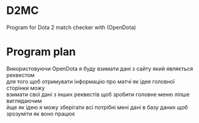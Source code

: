# D2MC
Program for Dota 2 match checker with (OpenDota)


# Program plan 
Використовуючи OpenDota я буду взимати дані з сайту який являється реквестом  
для того щоб отримувати інформацію про матчі як ідея головної сторінки можу  
взимати свої дані з інших реквестів щоб зробити головне меню ліпше виглядаючим  
йще як ідею я можу зберігати всі потрібні мені дані в базу даних щоб зрозуміти як воно працює
